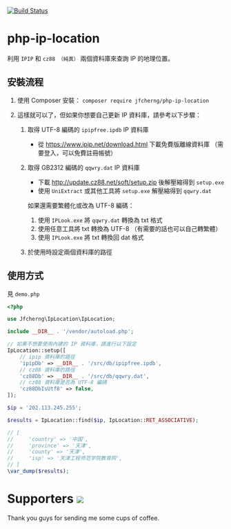 [![Build Status](https://travis-ci.org/jfcherng/php-ip-location.svg?branch=master)](https://travis-ci.org/jfcherng/php-ip-location)

# php-ip-location

利用 `IPIP` 和 `cz88 （純真）` 兩個資料庫來查詢 IP 的地理位置。


## 安裝流程

1. 使用 Composer 安裝： `composer require jfcherng/php-ip-location`

1. 這樣就可以了，但如果你想要自己更新 IP 資料庫，請參考以下步驟：

   1. 取得 UTF-8 編碼的 `ipipfree.ipdb` IP 資料庫

      - 從 https://www.ipip.net/download.html 下載免費版離線資料庫
        （需要登入，可以免費註冊帳號）

   1. 取得 GB2312 編碼的 `qqwry.dat` IP 資料庫

      - 下載 http://update.cz88.net/soft/setup.zip 後解壓縮得到 `setup.exe`
      - 使用 `UniExtract` 或其他工具將 `setup.exe` 解壓縮得到 `qqwry.dat`
      
      如果還需要繁體化或改為 UTF-8 編碼：
      
      1. 使用 `IPLook.exe` 將 `qqwry.dat` 轉換為 txt 格式
      1. 使用任意工具將 txt 轉換為 UTF-8 （有需要的話也可以自己轉繁體）
      1. 使用 `IPLook.exe` 將 txt 轉換回 dat 格式

   1. 於使用時設定兩個資料庫的路徑


## 使用方式

見 `demo.php`

```php
<?php

use Jfcherng\IpLocation\IpLocation;

include __DIR__ . '/vendor/autoload.php';

// 如果不想要使用內建的 IP 資料庫，請進行以下設定
IpLocation::setup([
    // ipip 資料庫的路徑
    'ipipDb' => __DIR__ . '/src/db/ipipfree.ipdb',
    // cz88 資料庫的路徑
    'cz88Db' => __DIR__ . '/src/db/qqwry.dat',
    // cz88 資料庫是否為 UTF-8 編碼
    'cz88DbIsUtf8' => false,
]);

$ip = '202.113.245.255';

$results = IpLocation::find($ip, IpLocation::RET_ASSOCIATIVE);

// [
//     'country' => '中国',
//     'province' => '天津',
//     'county' => '天津',
//     'isp' => '天津工程师范学院教育网',
// ]
\var_dump($results);
```


Supporters <a href="https://www.paypal.com/cgi-bin/webscr?cmd=_s-xclick&hosted_button_id=ATXYY9Y78EQ3Y" target="_blank"><img src="https://www.paypalobjects.com/en_US/i/btn/btn_donate_LG.gif" /></a>
==========

Thank you guys for sending me some cups of coffee.
